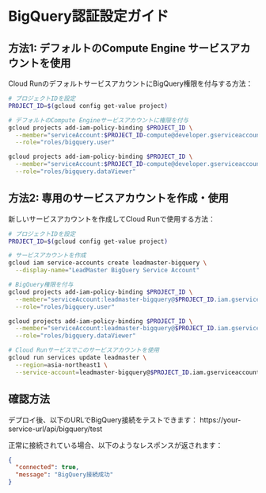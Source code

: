 # BigQuery認証設定ガイド

## 方法1: デフォルトのCompute Engine サービスアカウントを使用

Cloud RunのデフォルトサービスアカウントにBigQuery権限を付与する方法：

```bash
# プロジェクトIDを設定
PROJECT_ID=$(gcloud config get-value project)

# デフォルトのCompute Engineサービスアカウントに権限を付与
gcloud projects add-iam-policy-binding $PROJECT_ID \
  --member="serviceAccount:$PROJECT_ID-compute@developer.gserviceaccount.com" \
  --role="roles/bigquery.user"

gcloud projects add-iam-policy-binding $PROJECT_ID \
  --member="serviceAccount:$PROJECT_ID-compute@developer.gserviceaccount.com" \
  --role="roles/bigquery.dataViewer"
```

## 方法2: 専用のサービスアカウントを作成・使用

新しいサービスアカウントを作成してCloud Runで使用する方法：

```bash
# プロジェクトIDを設定
PROJECT_ID=$(gcloud config get-value project)

# サービスアカウントを作成
gcloud iam service-accounts create leadmaster-bigquery \
  --display-name="LeadMaster BigQuery Service Account"

# BigQuery権限を付与
gcloud projects add-iam-policy-binding $PROJECT_ID \
  --member="serviceAccount:leadmaster-bigquery@$PROJECT_ID.iam.gserviceaccount.com" \
  --role="roles/bigquery.user"

gcloud projects add-iam-policy-binding $PROJECT_ID \
  --member="serviceAccount:leadmaster-bigquery@$PROJECT_ID.iam.gserviceaccount.com" \
  --role="roles/bigquery.dataViewer"

# Cloud Runサービスでこのサービスアカウントを使用
gcloud run services update leadmaster \
  --region=asia-northeast1 \
  --service-account=leadmaster-bigquery@$PROJECT_ID.iam.gserviceaccount.com
```

## 確認方法

デプロイ後、以下のURLでBigQuery接続をテストできます：
https://your-service-url/api/bigquery/test

正常に接続されている場合、以下のようなレスポンスが返されます：
```json
{
  "connected": true,
  "message": "BigQuery接続成功"
}
```
